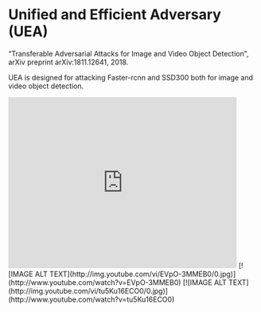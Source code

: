 # Unified and Efficient Adversary (UEA) 
“Transferable Adversarial Attacks for Image and Video Object Detection", arXiv preprint arXiv:1811.12641, 2018.

UEA is designed for attacking Faster-rcnn and SSD300 both for image and video object detection.

<iframe width="459" height="344" src="https://www.youtube.com/embed/EVpO-3MMEB0" frameborder="0" allowFullScreen=""></iframe>
[![IMAGE ALT TEXT](http://img.youtube.com/vi/EVpO-3MMEB0/0.jpg)](http://www.youtube.com/watch?v=EVpO-3MMEB0)
[![IMAGE ALT TEXT](http://img.youtube.com/vi/tu5Ku16ECO0/0.jpg)](http://www.youtube.com/watch?v=tu5Ku16ECO0)

